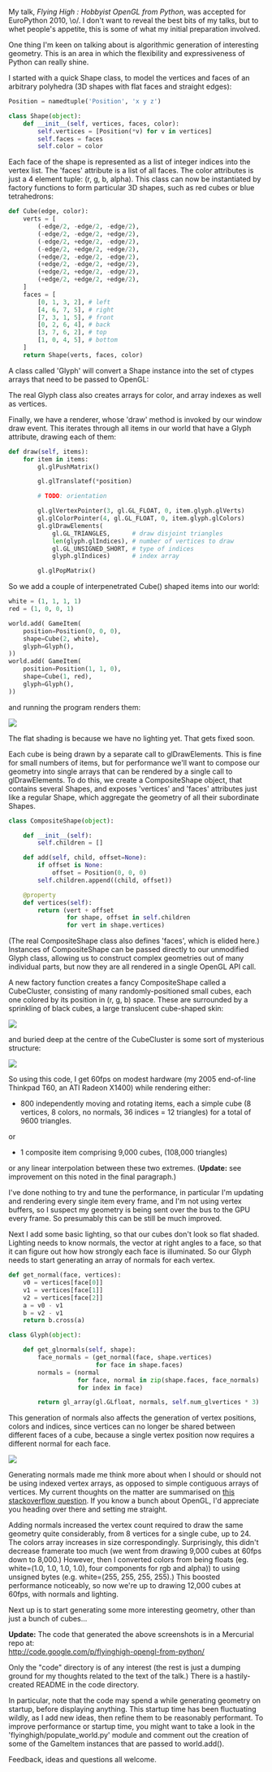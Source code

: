 <!--
.. title: More OpenGL from Python
.. slug: more-opengl-from-python
.. date: 2010-06-02 02:04:37-05:00
.. tags: Python,Graphics
.. link: 
.. description: 
.. type: text
-->


My talk, *Flying High : Hobbyist OpenGL from Python*, was accepted for
EuroPython 2010, \\o/. I don't want to reveal the best bits of my talks,
but to whet people's appetite, this is some of what my initial
preparation involved.

One thing I'm keen on talking about is algorithmic generation of
interesting geometry. This is an area in which the flexibility and
expressiveness of Python can really shine.

I started with a quick Shape class, to model the vertices and faces of
an arbitrary polyhedra (3D shapes with flat faces and straight edges):

``` python
Position = namedtuple('Position', 'x y z')

class Shape(object):
    def __init__(self, vertices, faces, color):
        self.vertices = [Position(*v) for v in vertices]
        self.faces = faces
        self.color = color
```

Each face of the shape is represented as a list of integer indices into
the vertex list. The 'faces' attribute is a list of all faces. The color
attributes is just a 4 element tuple: (r, g, b, alpha). This class can
now be instantiated by factory functions to form particular 3D shapes,
such as red cubes or blue tetrahedrons:

``` python
def Cube(edge, color):
    verts = [
        (-edge/2, -edge/2, -edge/2),
        (-edge/2, -edge/2, +edge/2),
        (-edge/2, +edge/2, -edge/2),
        (-edge/2, +edge/2, +edge/2),
        (+edge/2, -edge/2, -edge/2),
        (+edge/2, -edge/2, +edge/2),
        (+edge/2, +edge/2, -edge/2),
        (+edge/2, +edge/2, +edge/2),
    ]
    faces = [
        [0, 1, 3, 2], # left
        [4, 6, 7, 5], # right
        [7, 3, 1, 5], # front
        [0, 2, 6, 4], # back
        [3, 7, 6, 2], # top
        [1, 0, 4, 5], # bottom
    ]
    return Shape(verts, faces, color)
```

A class called 'Glyph' will convert a Shape instance into the set of
ctypes arrays that need to be passed to OpenGL:

The real Glyph class also creates arrays for color, and array indexes as
well as vertices.

Finally, we have a renderer, whose 'draw' method is invoked by our
window draw event. This iterates through all items in our world that
have a Glyph attribute, drawing each of them:

``` python
def draw(self, items):
    for item in items:
        gl.glPushMatrix()

        gl.glTranslatef(*position)

        # TODO: orientation

        gl.glVertexPointer(3, gl.GL_FLOAT, 0, item.glyph.glVerts)
        gl.glColorPointer(4, gl.GL_FLOAT, 0, item.glyph.glColors)
        gl.glDrawElements(
            gl.GL_TRIANGLES,      # draw disjoint triangles
            len(glyph.glIndices), # number of vertices to draw
            gl.GL_UNSIGNED_SHORT, # type of indices
            glyph.glIndices)      # index array

        gl.glPopMatrix()
```

So we add a couple of interpenetrated Cube() shaped items into our
world:

``` python
white = (1, 1, 1, 1)
red = (1, 0, 0, 1)

world.add( GameItem(
    position=Position(0, 0, 0),
    shape=Cube(2, white),
    glyph=Glyph(),
))
world.add( GameItem(
    position=Position(1, 1, 0),
    shape=Cube(1, red),
    glyph=Glyph(),
))
```

and running the program renders them:

![](/files/2010/06/two-cubes.png)

The flat shading is because we have no lighting yet. That gets fixed
soon.

Each cube is being drawn by a separate call to glDrawElements. This is
fine for small numbers of items, but for performance we'll want to
compose our geometry into single arrays that can be rendered by a single
call to glDrawElements. To do this, we create a CompositeShape object,
that contains several Shapes, and exposes 'vertices' and 'faces'
attributes just like a regular Shape, which aggregate the geometry of
all their subordinate Shapes.

``` python
class CompositeShape(object):

    def __init__(self):
        self.children = []

    def add(self, child, offset=None):
        if offset is None:
            offset = Position(0, 0, 0)
        self.children.append((child, offset))

    @property
    def vertices(self):
        return (vert + offset
                for shape, offset in self.children
                for vert in shape.vertices)
```

(The real CompositeShape class also defines 'faces', which is elided
here.) Instances of CompositeShape can be passed directly to our
unmodified Glyph class, allowing us to construct complex geometries out
of many individual parts, but now they are all rendered in a single
OpenGL API call.

A new factory function creates a fancy CompositeShape called a
CubeCluster, consisting of many randomly-positioned small cubes, each
one colored by its position in (r, g, b) space. These are surrounded by
a sprinkling of black cubes, a large translucent cube-shaped skin:

![](/files/2010/06/cube-cluster-01-overview.png)

and buried deep at the centre of the CubeCluster is some sort of
mysterious structure:

![](/files/2010/06/cube-cluster-01-center.png)

So using this code, I get 60fps on modest hardware (my 2005 end-of-line
Thinkpad T60, an ATI Radeon X1400) while rendering either:

-   800 independently moving and rotating items, each a simple cube (8
    vertices, 8 colors, no normals, 36 indices = 12 triangles) for a
    total of 9600 triangles.

or

-   1 composite item comprising 9,000 cubes, (108,000 triangles)

or any linear interpolation between these two extremes. (**Update:** see
improvement on this noted in the final paragraph.)

I've done nothing to try and tune the performance, in particular I'm
updating and rendering every single item every frame, and I'm not using
vertex buffers, so I suspect my geometry is being sent over the bus to
the GPU every frame. So presumably this can be still be much improved.

Next I add some basic lighting, so that our cubes don't look so flat
shaded. Lighting needs to know normals, the vector at right angles to a
face, so that it can figure out how how strongly each face is
illuminated. So our Glyph needs to start generating an array of normals
for each vertex.

``` python
def get_normal(face, vertices):
    v0 = vertices[face[0]]
    v1 = vertices[face[1]]
    v2 = vertices[face[2]]
    a = v0 - v1
    b = v2 - v1
    return b.cross(a)

class Glyph(object):

    def get_glnormals(self, shape):
        face_normals = (get_normal(face, shape.vertices)
                        for face in shape.faces)
        normals = (normal
                   for face, normal in zip(shape.faces, face_normals)
                   for index in face)

        return gl_array(gl.GLfloat, normals, self.num_glvertices * 3)
```

This generation of normals also affects the generation of vertex
positions, colors and indices, since vertices can no longer be shared
between different faces of a cube, because a single vertex position now
requires a different normal for each face.

![](/files/2010/06/basic-lighting.jpg)

Generating normals made me think more about when I should or should not
be using indexed vertex arrays, as opposed to simple contiguous arrays
of vertices. My current thoughts on the matter are summarised on [this
stackoverflow
question](http://stackoverflow.com/questions/2954349/when-should-i-use-indexed-arrays-of-opengl-vertices).
If you know a bunch about OpenGL, I'd appreciate you heading over there
and setting me straight.

Adding normals increased the vertex count required to draw the same
geometry quite considerably, from 8 vertices for a single cube, up to
24. The colors array increases in size correspondingly. Surprisingly,
this didn't decrease framerate too much (we went from drawing 9,000
cubes at 60fps down to 8,000.) However, then I converted colors from
being floats (eg. white=(1.0, 1.0, 1.0, 1.0), four components for rgb
and alpha)) to using unsigned bytes (e.g. white=(255, 255, 255, 255).)
This boosted performance noticeably, so now we're up to drawing 12,000
cubes at 60fps, with normals and lighting.

Next up is to start generating some more interesting geometry, other
than just a bunch of cubes...

**Update:** The code that generated the above screenshots is in a
Mercurial repo at:\
<http://code.google.com/p/flyinghigh-opengl-from-python/>

Only the "code" directory is of any interest (the rest is just a dumping
ground for my thoughts related to the text of the talk.) There is a
hastily-created README in the code directory.

In particular, note that the code may spend a while generating geometry
on startup, before displaying anything. This startup time has been
fluctuating wildly, as I add new ideas, then refine them to be
reasonably performant. To improve performance or startup time, you might
want to take a look in the 'flyinghigh/populate\_world.py' module and
comment out the creation of some of the GameItem instances that are
passed to world.add().

Feedback, ideas and questions all welcome.